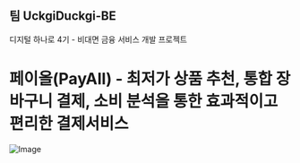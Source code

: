 ## 팀 UckgiDuckgi-BE
디지털 하나로 4기 - 비대면 금융 서비스 개발 프로젝트
# 페이올(PayAll) - 최저가 상품 추천, 통합 장바구니 결제, 소비 분석을 통한 효과적이고 편리한 결제서비스
![Image](https://github.com/user-attachments/assets/69d19691-5672-4e16-abd9-9afd9b675d82)
